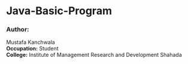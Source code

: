 # Java-Basic-Program 
<h3>Author:</h3> Mustafa Kanchwala <br>
<b>Occupation:</b> Student <br>
<b>College:</b> Institute of Management Research and Development Shahada
